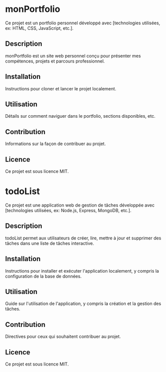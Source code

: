 # monPortfolio

Ce projet est un portfolio personnel développé avec [technologies utilisées, ex: HTML, CSS, JavaScript, etc.].

## Description

monPortfolio est un site web personnel conçu pour présenter mes compétences, projets et parcours professionnel.

## Installation

Instructions pour cloner et lancer le projet localement.

## Utilisation

Détails sur comment naviguer dans le portfolio, sections disponibles, etc.

## Contribution

Informations sur la façon de contribuer au projet.

## Licence

Ce projet est sous licence MIT.








# todoList

Ce projet est une application web de gestion de tâches développée avec [technologies utilisées, ex: Node.js, Express, MongoDB, etc.].

## Description

todoList permet aux utilisateurs de créer, lire, mettre à jour et supprimer des tâches dans une liste de tâches interactive.

## Installation

Instructions pour installer et exécuter l'application localement, y compris la configuration de la base de données.

## Utilisation

Guide sur l'utilisation de l'application, y compris la création et la gestion des tâches.

## Contribution

Directives pour ceux qui souhaitent contribuer au projet.

## Licence

Ce projet est sous licence MIT.
